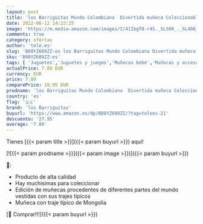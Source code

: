 ```yaml
---
layout: post
title: 'los Barriguitas Mundo Colombiana  Divertida muñeca Coleccionable con Traje de Bailarina de Cumbia  edición Limitada de bebés Vestidos Bonitos  Famosa  700016910 '
date: 2022-06-12 14:22:25
image: 'https://m.media-amazon.com/images/I/41IbgT0-r4S._SL500_._SL400_.jpg'
comments: true
category: ofertas
author: 'tole.es'
slug: 'B08YZ689ZZ-es los Barriguitas Mundo Colombiana Divertida muñeca...'
sku: 'B08YZ689ZZ-es'
tags: [ 'Juguetes','Juguetes y juegos','Muñecas bebé','Muñecas y accesorios','bebés','los barriguitas','🇪🇸', ]
actualPrice: 7.89 EUR
currency: EUR
price: 7.89
comparePrice: 10.95 EUR
prodname: 'los Barriguitas Mundo Colombiana  Divertida muñeca Coleccionable con Traje de Bailarina de Cumbia  edición Limitada de bebés Vestidos Bonitos  Famosa  700016910 '
country: 'es'
flag: '🇪🇸'
brand: 'los Barriguitas'
buyurl: 'https://www.amazon.es/dp/B08YZ689ZZ/?tag=tolees-21'
descuento: '27.95'
average: '7.89'
---
```


Tienes [{{< param title >}}]({{< param buyurl >}}) aqui!

[![{{< param prodname >}}]({{< param image >}})]({{< param buyurl >}})

🔎:

- Producto de alta calidad
- Hay muchísimas para coleccionar
- Edición de muñecas procedentes de diferentes partes del mundo vestidas con sus trajes típicos
- Muñeca con traje típico de Mongolia

[🛒 Comprar!!!]({{< param buyurl >}})
